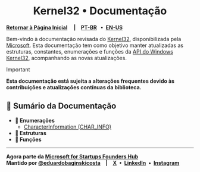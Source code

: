 [url_docs_microsoft_console]: https://learn.microsoft.com/en-us/windows/console/console-reference
[url_thirtytwo]: https://github.com/thirtytwointerops
[url_author]: https://github.com/eduardobaginskicosta
[url_microsoft]: https://www.microsoft.com/en-us/startups

<!-- == == == -->

[social_instagram]: https://instagram.com/eduardobcosta7/
[social_linkedin]: https://linkedin.com/in/eduardobaginskicosta/
[social_twitter]: https://twitter.com/eduardobcosta7/

<!-- == == == -->

<h1 align="center">Kernel32 • Documentação</h1>

**[Retornar à Página Inicial](../README.md)
&emsp;|&emsp;[PT-BR](./pt-br/README.md)
&ensp;•&ensp;[EN-US](./en-us/README.md)**

Bem-vindo à documentação revisada do [Kernel32][url_docs_microsoft_console],
disponibilizada pela [Microsoft][url_microsoft]. Esta documentação tem como objetivo
manter atualizadas as estruturas, constantes, enumerações e funções da
[API do Windows Kernel32][url_docs_microsoft_console],
acompanhando as novas atualizações.

> [!IMPORTANT]
>
> **Esta documentação está sujeita a alterações frequentes devido às contribuições e atualizações contínuas da biblioteca.**

<!-- == == == -->

## 📘 Sumário da Documentação

- **📑 Enumerações**
  - [CharacterInformation (CHAR_INFO)](./Structures/CharacterInformation.md)
- **📑 Estruturas**
- **📑 Funções**

<!-- == == == -->

---

**Agora parte da [Microsoft for Startups Founders Hub][url_microsoft]**  
**Mantido por [@eduardobaginskicosta][url_author]&emsp;|&emsp;[X][social_twitter]&ensp;•&ensp;[LinkedIn][social_linkedin]&ensp;•&ensp;[Instagram][social_instagram]**
